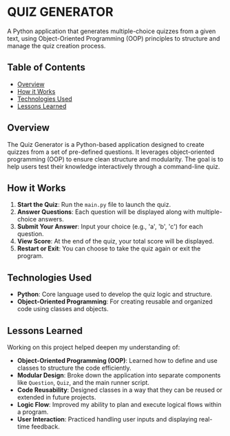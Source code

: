 # QUIZ GENERATOR

A Python application that generates multiple-choice quizzes from a given text, using Object-Oriented Programming (OOP) principles to structure and manage the quiz creation process.

## Table of Contents

- [Overview](#overview)
- [How it Works](#how-it-works)
- [Technologies Used](#technologies-used)
- [Lessons Learned](#lessons-learned)


## Overview

The Quiz Generator is a Python-based application designed to create quizzes from a set of pre-defined questions. It leverages object-oriented programming (OOP) to ensure clean structure and modularity. The goal is to help users test their knowledge interactively through a command-line quiz.

## How it Works

1. **Start the Quiz**: Run the `main.py` file to launch the quiz.
2. **Answer Questions**: Each question will be displayed along with multiple-choice answers.
3. **Submit Your Answer**: Input your choice (e.g., 'a', 'b', 'c') for each question.
4. **View Score**: At the end of the quiz, your total score will be displayed.
5. **Restart or Exit**: You can choose to take the quiz again or exit the program.

## Technologies Used

- **Python**: Core language used to develop the quiz logic and structure.
- **Object-Oriented Programming**: For creating reusable and organized code using classes and objects.

## Lessons Learned

Working on this project helped deepen my understanding of:

- **Object-Oriented Programming (OOP)**: Learned how to define and use classes to structure the code efficiently.
- **Modular Design**: Broke down the application into separate components like `Question`, `Quiz`, and the main runner script.
- **Code Reusability**: Designed classes in a way that they can be reused or extended in future projects.
- **Logic Flow**: Improved my ability to plan and execute logical flows within a program.
- **User Interaction**: Practiced handling user inputs and displaying real-time feedback.

